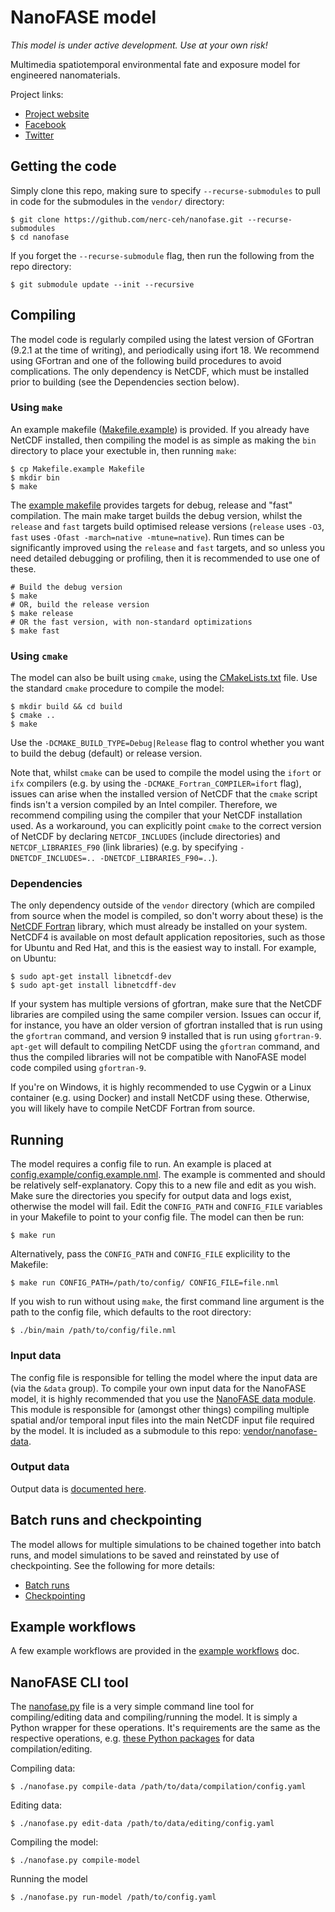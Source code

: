# NanoFASE model

*This model is under active development. Use at your own risk!*

Multimedia spatiotemporal environmental fate and exposure model for engineered nanomaterials.

Project links:
 - [Project website](http://nanofase.eu/)
 - [Facebook](https://www.facebook.com/nanofase/)
 - [Twitter](https://twitter.com/NanoFASE_EU)

## Getting the code

Simply clone this repo, making sure to specify `--recurse-submodules` to pull in code for the submodules in the `vendor/` directory:

```shell
$ git clone https://github.com/nerc-ceh/nanofase.git --recurse-submodules
$ cd nanofase
```

If you forget the `--recurse-submodule` flag, then run the following from the repo directory:

```shell
$ git submodule update --init --recursive
```

## Compiling

The model code is regularly compiled using the latest version of GFortran (9.2.1 at the time of writing), and periodically using ifort 18. We recommend using GFortran and one of the following build procedures to avoid complications. The only dependency is NetCDF, which must be installed prior to building (see the Dependencies section below).

### Using `make`

An example makefile ([Makefile.example](./Makefile.example)) is provided. If you already have NetCDF installed, then compiling the model is as simple as making the `bin` directory to place your exectuble in, then running `make`:

```shell
$ cp Makefile.example Makefile
$ mkdir bin
$ make
```

The [example makefile](./Makefile.example) provides targets for debug, release and "fast" compilation. The main make target builds the debug version, whilst the `release` and `fast` targets build optimised release versions (`release` uses `-O3`, `fast` uses `-Ofast -march=native -mtune=native`). Run times can be significantly improved using the `release` and `fast` targets, and so unless you need detailed debugging or profiling, then it is recommended to use one of these.

```shell
# Build the debug version
$ make
# OR, build the release version
$ make release
# OR the fast version, with non-standard optimizations
$ make fast
```

### Using `cmake`

The model can also be built using `cmake`, using the [CMakeLists.txt](./CMakeLists.txt) file. Use the standard `cmake` procedure to compile the model:

```shell
$ mkdir build && cd build
$ cmake ..
$ make
```

Use the `-DCMAKE_BUILD_TYPE=Debug|Release` flag to control whether you want to build the debug (default) or release version.

Note that, whilst `cmake` can be used to compile the model using the `ifort` or `ifx` compilers (e.g. by using the `-DCMAKE_Fortran_COMPILER=ifort` flag), issues can arise when the installed version of NetCDF that the `cmake` script finds isn't a version compiled by an Intel compiler. Therefore, we recommend compiling using the compiler that your NetCDF installation used. As a workaround, you can explicitly point `cmake` to the correct version of NetCDF by declaring `NETCDF_INCLUDES` (include directories) and `NETCDF_LIBRARIES_F90` (link libraries) (e.g. by specifying `-DNETCDF_INCLUDES=.. -DNETCDF_LIBRARIES_F90=..`).

### Dependencies

The only dependency outside of the `vendor` directory (which are compiled from source when the model is compiled, so don't worry about these) is the [NetCDF Fortran](https://www.unidata.ucar.edu/software/netcdf/docs/building_netcdf_fortran.html) library, which must already be installed on your system. NetCDF4 is available on most default application repositories, such as those for Ubuntu and Red Hat, and this is the easiest way to install. For example, on Ubuntu:

```shell
$ sudo apt-get install libnetcdf-dev
$ sudo apt-get install libnetcdff-dev
```

If your system has multiple versions of gfortran, make sure that the NetCDF libraries are compiled using the same compiler version. Issues can occur if, for instance, you have an older version of gfortran installed that is run using the `gfortran` command, and version 9 installed that is run using `gfortran-9`. `apt-get` will default to compiling NetCDF using the `gfortran` command, and thus the compiled libraries will not be compatible with NanoFASE model code compiled using `gfortran-9`.

If you're on Windows, it is highly recommended to use Cygwin or a Linux container (e.g. using Docker) and install NetCDF using these. Otherwise, you will likely have to compile NetCDF Fortran from source.

## Running

The model requires a config file to run. An example is placed at [config.example/config.example.nml](./config.example/config.example.nml). The example is commented and should be relatively self-explanatory. Copy this to a new file and edit as you wish. Make sure the directories you specify for output data and logs exist, otherwise the model will fail. Edit the `CONFIG_PATH` and `CONFIG_FILE` variables in your Makefile to point to your config file. The model can then be run:

```shell
$ make run
```

Alternatively, pass the `CONFIG_PATH` and `CONFIG_FILE` explicility to the Makefile:

```shell
$ make run CONFIG_PATH=/path/to/config/ CONFIG_FILE=file.nml
```

If you wish to run without using `make`, the first command line argument is the path to the config file, which defaults to the root directory:

```shell
$ ./bin/main /path/to/config/file.nml
```

### Input data

The config file is responsible for telling the model where the input data are (via the `&data` group). To compile your own input data for the NanoFASE model, it is highly recommended that you use the [NanoFASE data module](https://github.com/NERC-CEH/nanofase-data). This module is responsible for (amongst other things) compiling multiple spatial and/or temporal input files into the main NetCDF input file required by the model. It is included as a submodule to this repo: [vendor/nanofase-data](./vendor/nanofase-data).

### Output data

Output data is [documented here](./doc/output.md).

## Batch runs and checkpointing

The model allows for multiple simulations to be chained together into batch runs, and model simulations to be saved and reinstated by use of checkpointing. See the following for more details:
- [Batch runs](./doc/batch.md)
- [Checkpointing](./doc/checkpointing.md)

## Example workflows

A few example workflows are provided in the [example workflows](./doc/example-workflows.md) doc.

## NanoFASE CLI tool

The [nanofase.py](./nanofase.py) file is a very simple command line tool for compiling/editing data and compiling/running the model. It is simply a Python wrapper for these operations. It's requirements are the same as the respective operations, e.g. [these Python packages](https://github.com/NERC-CEH/nanofase-data/blob/develop/environment.yaml) for data compilation/editing.

Compiling data:

```shell
$ ./nanofase.py compile-data /path/to/data/compilation/config.yaml
```

Editing data:

```shell
$ ./nanofase.py edit-data /path/to/data/editing/config.yaml
```

Compiling the model:

```shell
$ ./nanofase.py compile-model
```

Running the model

```shell
$ ./nanofase.py run-model /path/to/config.yaml
```
